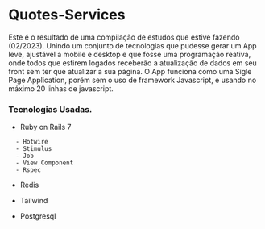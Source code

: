 # Quotes-Services

Este é o resultado de uma compilação de estudos que estive fazendo (02/2023). Unindo um conjunto de tecnologias que pudesse gerar um App leve, ajustável a mobile e desktop e que fosse uma programação reativa, onde todos que estirem logados receberão a atualização de dados em seu front sem ter que atualizar a sua página. O App funciona como uma Sigle Page Application, porém sem o uso de framework Javascript, e usando no máximo 20 linhas de javascript.  

### Tecnologias Usadas.

* Ruby on Rails 7
```
  - Hotwire
  - Stimulus
  - Job
  - View Component
  - Rspec
```

* Redis

* Tailwind

* Postgresql
